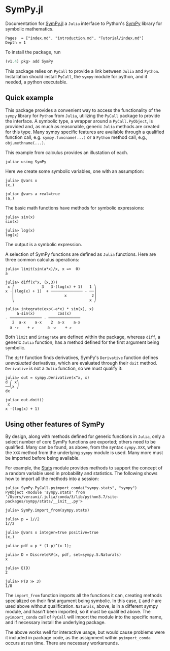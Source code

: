 # SymPy.jl

Documentation for [SymPy.jl](https://github.com/JuliaPy/SymPy.jl) a `Julia` interface to Python's [SymPy](https://www.sympy.org/en/index.html) library for symbolic mathematics.

```@index
Pages  = ["index.md", "introduction.md", "Tutorial/index.md"]
Depth = 1
```	


To install the package, run

```julia
(v1.4) pkg> add SymPy
```

This package relies on `PyCall` to provide a link between `Julia` and `Python`. Installation should  install `PyCall`, the `sympy` module for python, and if needed, a python executable.



##  Quick example

This  package  provides a convenient  way  to access the functionality of the  `sympy` library for `Python` from `Julia`, utilizing  the  `PyCall` package to provide the interface. A symbolic type, a wrapper  around a `PyCall.PyObject`, is provided  and, as  much as reasonable,  generic `Julia` methods are created for this type. Many sympy  specific features  are available through a qualified function call, e.g. `sympy.funcname(...)` or a `Python` method call,  e.g., `obj.methname(...)`.

This example from calculus provides an illustation of each.

```jldoctest index
julia> using SymPy
```

Here we create some symbolic variables, one with an assumption:

```jldoctest index
julia> @vars x
(x,)

julia> @vars a real=true
(a,)
```

The basic math functions have methods for symbolic expressions:

```jldoctest index
julia> sin(x)
sin(x)

julia> log(x)
log(x)
```

The output is a symbolic  expression.


A selection of SymPy functions are defined as `Julia` functions. Here are three common calculus  operations:

```jldoctest index
julia> limit(sin(a*x)/x, x =>  0)
a

julia> diff(x^x, (x,3))
 x ⎛            3   3⋅(log(x) + 1)   1 ⎞
x ⋅⎜(log(x) + 1)  + ────────────── - ──⎟
   ⎜                      x           2⎟
   ⎝                                 x ⎠

julia> integrate(exp(-a*x) * sin(x), x)
     a⋅sin(x)          cos(x)
- ────────────── - ──────────────
   2  a⋅x    a⋅x    2  a⋅x    a⋅x
  a ⋅ℯ    + ℯ      a ⋅ℯ    + ℯ   
```

Both  `limit`  and `integrate` are defined within  the package,  whereas `diff`, a generic  `Julia`  function, has a method defined for the  first argument being symbolic.


The  `diff` function finds  derivatives, SymPy's `Derivative` function defines *unevaluated* derivatives, which are evaluated through their  `doit` method. `Derivative` is not a `Julia`  function, so we must  qualify  it:

```jldoctest index
julia> out = sympy.Derivative(x^x, x)
d ⎛ x⎞
──⎝x ⎠
dx    

julia> out.doit()
 x
x ⋅(log(x) + 1)
```

## Using other features of SymPy

By design, along with methods defined for generic functions in `Julia`, only a select number of core SymPy functions are exported; others need to be qualified. Many can be found, as above, from the syntax `sympy.XXX`, where the `XXX` method from the underlying `sympy` module is used. Many more must be imported before being available. 

For example, the [Stats](https://docs.sympy.org/latest/modules/stats.html) module provides methods to support the concept of a random variable used in probability and statistics. The following shows how to import all the methods into a session:

```jldoctest Stats
julia> SymPy.PyCall.pyimport_conda("sympy.stats", "sympy")
PyObject <module 'sympy.stats' from '/Users/verzani/.julia/conda/3/lib/python3.7/site-packages/sympy/stats/__init__.py'>

julia> SymPy.import_from(sympy.stats)

julia> p = 1//2
1//2

julia> @vars x integer=true positive=true
(x,)

julia> pdf = p * (1-p)^(x-1);

julia> D = DiscreteRV(x, pdf, set=sympy.S.Naturals)
x

julia> E(D)
2

julia> P(D ≫ 3)
1/8
```

The `import_from` function imports all the functions it can, creating methods specialized on their first argument being symbolic. In this case, `E` and `P` are used above without qualification. `Naturals`, above, is in a different sympy module, and hasn't been imported, so it must be qualified above. The `pyimport_conda` call of `PyCall` will import the module into the specific name, and if necessary install the underlying package.

The above works well for interactive usage, but would cause problems were it included in package code, as the assignment within `pyimport_conda` occurs at run time. There are necessary workarounds.
